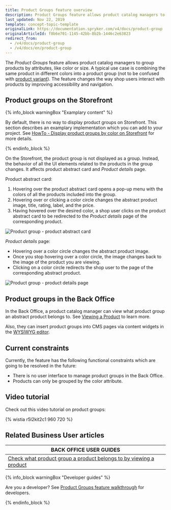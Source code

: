 ```yaml
---
title: Product Groups feature overview
description: Product Groups feature allows product catalog managers to group products by attributes.
last_updated: Nov 22, 2019
template: concept-topic-template
originalLink: https://documentation.spryker.com/v4/docs/product-group
originalArticleId: f8b6e701-1145-42bb-8b2b-1446c2e63823
redirect_from:
  - /v4/docs/product-group
  - /v4/docs/en/product-group
---
```


The *Product Groups* feature allows product catalog managers to group products by attributes, like color or size. A typical use case is combining the same product in different colors into a product group (not to be confused with [product variant](/docs/scos/user/features/{{page.version}}/product-feature-overview/product-feature-overview.html)). The feature changes the way shop users interact with products by improving accessibility and navigation.

## Product groups on the Storefront

{% info_block warningBox "Examplary content" %}

By default, there is no way to display product groups on Storefront. This section describes an examplary implementation which you can add to your project. See [HowTo - Display product groups by color on Storefront](https://docs.spryker.com/docs/scos/dev/tutorials-and-howtos/howtos/feature-howtos/howto-display-product-groups-by-color-on-the-storefront.html) for more details.

{% endinfo_block %}


On the Storefront, the product group is not displayed as a group. Instead, the behavior of all the UI elements related to the products in the group changes. It affects product abstract card and *Product details* page.

Product abstract card:

1. Hovering over the product abstract card opens a pop-up menu with the colors of all the products included into the group.
2. Hovering over or clicking a color circle changes the abstract product image, title, rating, label, and the price.
3. Having hovered over the desired color, a shop user clicks on the product abstract card to be redirected to the *Product details* page of the corresponding product.

![Product group - product abstract card](https://spryker.s3.eu-central-1.amazonaws.com/docs/Features/Product+Management/Product+Groups/Product+Groups+Feature+Overview/product-group-product-abstract-card.gif)


*Product details* page:

* Hovering over a color circle changes the abstract product image.
* Once you stop hovering over a color circle, the image changes back to the image of the product you are viewing.
* Clicking on a color circle redirects the shop user to the page of the corresponding abstract product.


![Product group - product details page](https://spryker.s3.eu-central-1.amazonaws.com/docs/Features/Product+Management/Product+Groups/Product+Groups+Feature+Overview/product-group-product-details-page.gif)

## Product groups in the Back Office

In the Back Office, a product catalog manager can view what product group an abstract product belongs to. See [Viewing a Product](/docs/scos/user/back-office-user-guides/{{page.version}}/catalog/products/managing-products/managing-products.html#viewing-a-product) to learn more.   

Also, they can insert product groups into CMS pages via content widgets in the [WYSIWYG editor](/docs/scos/user/features/{{page.version}}/content-items-feature-overview.html#content-item-widget).

## Current constraints

Currently, the feature has the following functional constraints which are going to be resolved in the future:

* There is no user interface to manage product groups in the Back Office.
* Products can only be grouped by the color attribute.

## Video tutorial

Check out this video tutorial on product groups:

{% wistia r5l2kit2c1 960 720 %}

## Related Business User articles

|BACK OFFICE USER GUIDES|
|---|
| [Check what product group a product belongs to by viewing a product](/docs/scos/user/back-office-user-guides/{{page.version}}/catalog/products/managing-products/managing-products.html#viewing-a-product)  |

{% info_block warningBox "Developer guides" %}

Are you a developer? See [Product Groups feature walkthrough](/docs/scos/dev/feature-walkthroughs/{{page.version}}/product-groups-feature-walkthrough.html) for developers.

{% endinfo_block %}
